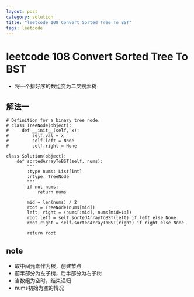 ```yaml
---
layout: post
category: solution
title: "leetcode 108 Convert Sorted Tree To BST"
tags: leetcode
---
```


# leetcode 108 Convert Sorted Tree To BST

* 将一个排好序的数组变为二叉搜索树

## 解法一
```
# Definition for a binary tree node.
# class TreeNode(object):
#     def __init__(self, x):
#         self.val = x
#         self.left = None
#         self.right = None

class Solution(object):
    def sortedArrayToBST(self, nums):
        """
        :type nums: List[int]
        :rtype: TreeNode
        """
        if not nums:
            return nums
        
        mid = len(nums) / 2
        root = TreeNode(nums[mid])
        left, right = (nums[:mid], nums[mid+1:])
        root.left = self.sortedArrayToBST(left) if left else None
        root.right = self.sortedArrayToBST(right) if right else None
        
        return root
```

## note
* 取中间元素作为根，创建节点
* 前半部分为左子树，后半部分为右子树
* 当数组为空时，结束递归
* nums初始为空的情况

